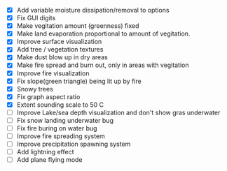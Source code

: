- [x] Add variable moisture dissipation/removal to options
- [x] Fix GUI digits
- [x] Make vegitation amount (greenness) fixed
- [x] Make land evaporation proportional to amount of vegitation.
- [x] Improve surface visualization
- [x] Add tree / vegetation textures
- [x] Make dust blow up in dry areas
- [x] Make fire spread and burn out, only in areas with vegitation
- [x] Improve fire visualization
- [x] Fix slope(green triangle) being lit up by fire
- [x] Snowy trees
- [x] Fix graph aspect ratio
- [x] Extent sounding scale to 50 C
- [ ] Improve Lake/sea depth visualization and don't show gras underwater
- [ ] Fix snow landing underwater bug
- [ ] Fix fire buring on water bug
- [ ] Improve fire spreading system
- [ ] Improve precipitation spawning system
- [ ] Add lightning effect
- [ ] Add plane flying mode
